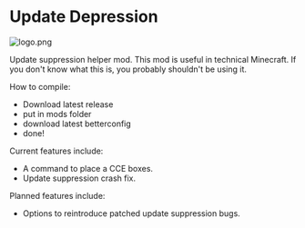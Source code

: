 # Update Depression

![logo.png](src/main/resources/assets/update-depression/icon.png)

Update suppression helper mod. This mod is useful in technical Minecraft. If you don't know what this is, you probably
shouldn't be using it.

How to compile:
- Download latest release
- put in mods folder
- download latest betterconfig
- done!

Current features include:
- A command to place a CCE boxes.
- Update suppression crash fix.

Planned features include:
- Options to reintroduce patched update suppression bugs.
